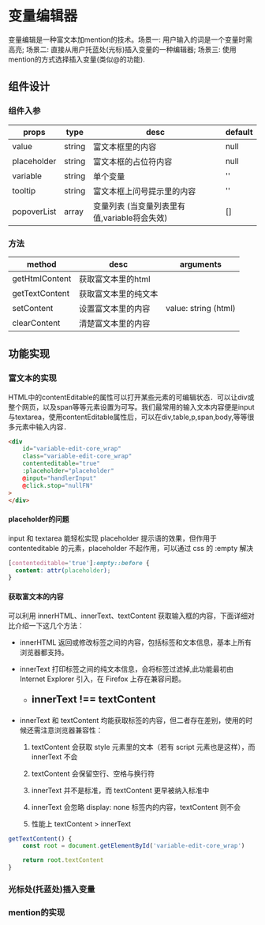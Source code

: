 # 变量编辑器

变量编辑是一种富文本加mention的技术。场景一: 用户输入的词是一个变量时需高亮; 场景二: 直接从用户托蓝处(光标)插入变量的一种编辑器; 场景三: 使用mention的方式选择插入变量(类似@的功能).

## 组件设计

### 组件入参

|props|type|desc|default|
|---|---|---|---|
|value|string|富文本框里的内容|null|
|placeholder|string|富文本框的占位符内容|null|
|variable|string|单个变量|''|
|tooltip|string|富文本框上问号提示里的内容|''|
|popoverList|array|变量列表 (当变量列表里有值,variable将会失效)|[]|

### 方法

|method|desc|arguments|
|---|---|---|
|getHtmlContent|获取富文本里的html|
|getTextContent|获取富文本里的纯文本|
|setContent|设置富文本里的内容| value: string (html)
|clearContent|清楚富文本里的内容| 

## 功能实现

### 富文本的实现

HTML中的contentEditable的属性可以打开某些元素的可编辑状态．可以让div或整个网页，以及span等等元素设置为可写。我们最常用的输入文本内容便是input与textarea，使用contentEditable属性后，可以在div,table,p,span,body,等等很多元素中输入内容．

```html
<div
    id="variable-edit-core_wrap"
    class="variable-edit-core_wrap"
    contenteditable="true"
    :placeholder="placeholder"
    @input="handlerInput"
    @click.stop="nullFN"
>
</div>
```

#### placeholder的问题

input 和 textarea 能轻松实现 placeholder 提示语的效果，但作用于 contenteditable 的元素，placeholder 不起作用，可以通过 css 的 :empty 解决

```css
[contenteditable='true']:empty::before {
  content: attr(placeholder);
}
```

#### 获取富文本的内容

可以利用 innerHTML、innerText、textContent 获取输入框的内容，下面详细对比介绍一下这几个方法：

- innerHTML 返回或修改标签之间的内容，包括标签和文本信息，基本上所有浏览器都支持。

- innerText 打印标签之间的纯文本信息，会将标签过滤掉,此功能最初由 Internet Explorer 引入，在 Firefox 上存在兼容问题。

  - <p style="font-weight: bold; font-size: 20px;">innerText !== textContent</p>

- innerText 和 textContent 均能获取标签的内容，但二者存在差别，使用的时候还需注意浏览器兼容性：

    1. textContent 会获取 style 元素里的文本（若有 script 元素也是这样），而 innerText 不会

    2. textContent 会保留空行、空格与换行符

    3. innerText 并不是标准，而 textContent 更早被纳入标准中

    4. innerText 会忽略 display: none 标签内的内容，textContent 则不会

    5. 性能上 textContent > innerText

```js
getTextContent() {
    const root = document.getElementById('variable-edit-core_wrap')

    return root.textContent
}
```

### 光标处(托蓝处)插入变量



### mention的实现